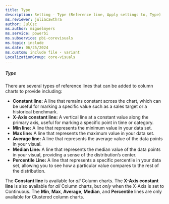 ```yaml
---
title: Type
description: Setting - Type (Reference line, Apply settings to, Type)
ms.reviewer: juliacawthra
author: JulCsc
ms.author: miguelmyers
ms.service: powerbi
ms.subservice: pbi-corevisuals
ms.topic: include
ms.date: 06/25/2024
ms.custom: include file - variant
LocalizationGroup: core-visuals
---
```


##### Type

There are several types of reference lines that can be added to column charts to provide including:

- **Constant line:** A line that remains constant across the chart, which can be useful for marking a specific value such as a sales target or a historical benchmark.
- **X-Axis constant line:** A vertical line at a constant value along the primary axis, useful for marking a specific point in time or category.
- **Min line:** A line that represents the minimum value in your data set.
- **Max line:** A line that represents the maximum value in your data set.
- **Average line:** A line that represents the average value of the data points in your visual.
- **Median Line:** A line that represents the median value of the data points in your visual, providing a sense of the distribution’s center.
- **Percentile Line:** A line that represents a specific percentile in your data set, allowing you to see how a particular value compares to the rest of the distribution.

The **Constant line** is available for *all* Column charts. The **X-Axis constant line** is also available for *all* Column charts, but *only* when the X-Axis is set to Continuous. The **Min**, **Max**, **Average**, **Median**, and **Percentile** lines are only available for Clustered column charts.
